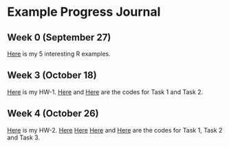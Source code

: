 # Example Progress Journal

## Week 0 (September 27)

[Here](files/interesting_R_examples.html) is my 5 interesting R examples.

## Week 3 (October 18)

[Here](files/Hw-1.html) is my HW-1. [Here](files/HW-1-task1.R) and [Here](files/HW1-Task2.R) are the codes for Task 1 and Task 2.

## Week 4 (October 26)

[Here](files/Hw-2.html) is my HW-2. [Here](files/HW-2-Task-1a.R) [Here](files/HW-2-Task-1b.R) [Here](files/HW-2-Task-2-deneme.R) and [Here](files/HW_2_task3_deneme.R) are the codes for Task 1, Task 2 and Task 3.
